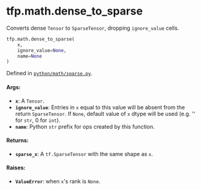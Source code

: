 <div itemscope itemtype="http://developers.google.com/ReferenceObject">
<meta itemprop="name" content="tfp.math.dense_to_sparse" />
<meta itemprop="path" content="Stable" />
</div>

# tfp.math.dense_to_sparse

Converts dense `Tensor` to `SparseTensor`, dropping `ignore_value` cells.

``` python
tfp.math.dense_to_sparse(
    x,
    ignore_value=None,
    name=None
)
```



Defined in [`python/math/sparse.py`](https://github.com/tensorflow/probability/tree/master/tensorflow_probability/python/math/sparse.py).

<!-- Placeholder for "Used in" -->

#### Args:

* <b>`x`</b>: A `Tensor`.
* <b>`ignore_value`</b>: Entries in `x` equal to this value will be
  absent from the return `SparseTensor`. If `None`, default value of
  `x` dtype will be used (e.g. '' for `str`, 0 for `int`).
* <b>`name`</b>: Python `str` prefix for ops created by this function.


#### Returns:

* <b>`sparse_x`</b>: A `tf.SparseTensor` with the same shape as `x`.


#### Raises:

* <b>`ValueError`</b>: when `x`'s rank is `None`.